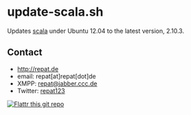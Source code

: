 update-scala.sh
======

Updates [scala](http://www.scala-lang.org/ "scala homepage") under Ubuntu 12.04 to the latest version, 2.10.3.

## Contact
* http://repat.de
* email: repat[at]repat[dot]de
* XMPP: repat@jabber.ccc.de
* Twitter: [repat123](https://twitter.com/repat123 "repat123 on twitter")

[![Flattr this git repo](http://api.flattr.com/button/flattr-badge-large.png)](https://flattr.com/submit/auto?user_id=repat&url=https://github.com/repat/scuttle2owncloud&title=update-scala&language=&tags=github&category=software)
